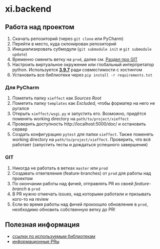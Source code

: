 # xi.backend

## Работа над проектом
1. Скачать репозиторий (через `git clone` или PyCharm)
2. Перейти в место, куда склонирован репозиторий
3. Инициализировать субмодули (`git submodule init` и `git submodule update`)
4. Временно сменить ветку на `prod`, далее см. [Раздел про GIT](#GIT)
5. Настроить виртуальное окружение или глобальный интерпретатор python. Используется [**3.9.7**](https://www.python.org/downloads/release/python-397/) ради совместимости с хостингом
6. Установить все библиотеки через `pip install -r requirements.txt`

### Для PyCharm
1. Пометить папку `xieffect` как *Sources Root*
2. Пометить папку `templates` как *Excluded*, чтобы форматер на него не ругался
3. Открыть `xieffect/wsgi.py` и запустить его. Возможно, придётся поменять working directory на `path/to/project/xieffect`
4. Проверить доступность http://localhost:5000/doc/ и остановить сервер
5. Создать конфигурацию `pytest` для папки `xieffect`. Также поменять working directory на `path/to/project/xieffect`. Проверить, что всё работает (запустить тесты и дождаться успешного завершения)


### GIT
1. Никогда не работать в ветках `master` или `prod`
2. Создавать ответвления (feature-branches) от `prod` для работы над проектом
3. По окончании работы над фичей, отправлять PR из своей *feature-branch* в `prod`
4. В PR нужно отмечать issues, над которыми работали и призывать кого-то на review
5. Если во время работы над фичей произошло обновление в `prod`, необходимо обновить собственную ветку до PR!

## Полезная информация
- [ссылки по используемым библиотекам](https://gist.github.com/niqzart/e79643045bcc135aa05def3534ad2338)
- [информационные PRы](https://github.com/xi-effect/xieffect-backend/issues?q=label%3Ainfo-pr)
